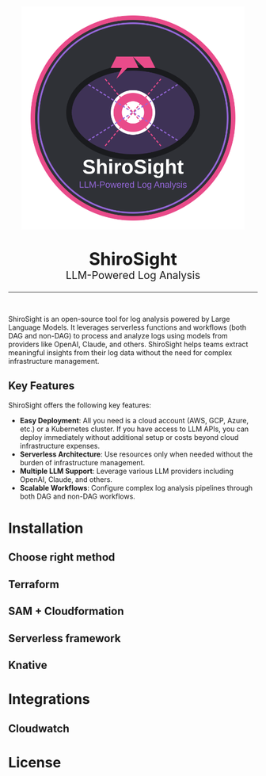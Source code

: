 <div align="center">
  <img src="./static/shirosight-logo.svg" width="450" height="450" alt="shirosight">
</div>

<div align="center">
  <p style="font-size: 2.5em; font-weight: bold; margin-bottom: 0;">ShiroSight</p>
  <p style="font-size: 1.5em; margin-top: 0;">LLM-Powered Log Analysis</p>
</div>
<hr>
<br>

ShiroSight is an open-source tool for log analysis powered by Large Language Models. It leverages serverless functions and workflows (both DAG and non-DAG) to process and analyze logs using models from providers like OpenAI, Claude, and others. ShiroSight helps teams extract meaningful insights from their log data without the need for complex infrastructure management.

## Key Features

ShiroSight offers the following key features:

- **Easy Deployment**: All you need is a cloud account (AWS, GCP, Azure, etc.) or a Kubernetes cluster. If you have access to LLM APIs, you can deploy immediately without additional setup or costs beyond cloud infrastructure expenses.
- **Serverless Architecture**: Use resources only when needed without the burden of infrastructure management.
- **Multiple LLM Support**: Leverage various LLM providers including OpenAI, Claude, and others.
- **Scalable Workflows**: Configure complex log analysis pipelines through both DAG and non-DAG workflows.

# Installation

## Choose right method

## Terraform

## SAM + Cloudformation

## Serverless framework

## Knative

# Integrations

## Cloudwatch

# License